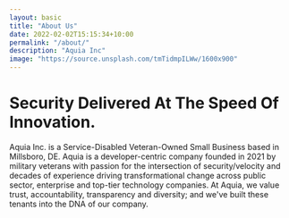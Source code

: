 ```yaml
---
layout: basic
title: "About Us"
date: 2022-02-02T15:15:34+10:00
permalink: "/about/"
description: "Aquia Inc"
image: "https://source.unsplash.com/tmTidmpILWw/1600x900"
---
```


# Security Delivered At The Speed Of Innovation.

Aquia Inc. is a Service-Disabled Veteran-Owned Small Business based in Millsboro, DE. Aquia is a developer-centric company founded in 2021 by military veterans with passion for the intersection of security/velocity and decades of experience driving transformational change across public sector, enterprise and top-tier technology companies. At Aquia, we value trust, accountability, transparency and diversity; and we've built these tenants into the DNA of our company.

